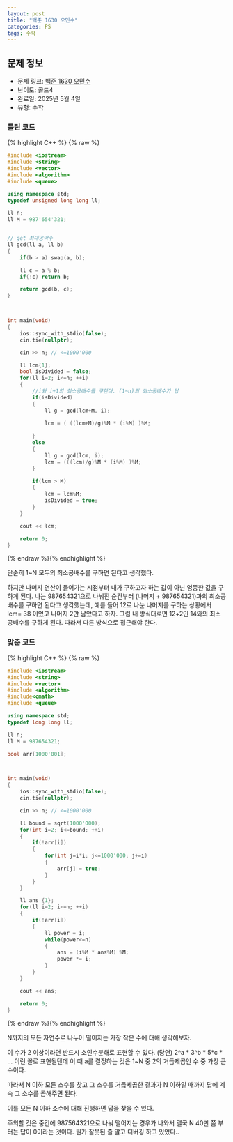 ```yaml
---
layout: post
title: "백준 1630 오민수"
categories: PS
tags: 수학
---
```


## 문제 정보
- 문제 링크: [백준 1630 오민수](https://www.acmicpc.net/problem/1630)
- 난이도: 골드4
- 완료일: 2025년 5월 4일
- 유형: 수학

### 틀린 코드

{% highlight C++ %} {% raw %}
```C++
#include <iostream>
#include <string>
#include <vector>
#include <algorithm>
#include <queue>

using namespace std;
typedef unsigned long long ll;

ll n;
ll M = 987'654'321;


// get 최대공약수
ll gcd(ll a, ll b)
{
    if(b > a) swap(a, b);

    ll c = a % b; 
    if(!c) return b;

    return gcd(b, c);
}



int main(void)
{
    ios::sync_with_stdio(false);
    cin.tie(nullptr);

    cin >> n; // <=1000'000

    ll lcm{1};
    bool isDivided = false; 
    for(ll i=2; i<=n; ++i)
    {
        //i와 i+1의 최소공배수를 구한다. (1~n)의 최소공배수가 답
        if(isDivided)
        {
            ll g = gcd(lcm+M, i);
            
            lcm = ( ((lcm+M)/g)%M * (i%M) )%M;

        }
        else
        {
            ll g = gcd(lcm, i);
            lcm = (((lcm)/g)%M * (i%M) )%M;
        }

        if(lcm > M)
        {
            lcm = lcm%M;
            isDivided = true;
        }
    }

    cout << lcm;

    return 0;
}
```
{% endraw %}{% endhighlight %}  


단순히 1~N 모두의 최소공배수를 구하면 된다고 생각했다.

하지만 나머지 연산이 들어가는 시점부터 내가 구하고자 하는 값이 아닌 엉뚱한 값을 구하게 된다.
나는 987654321으로 나눠진 순간부터 (나머지 + 987654321)과의 최소공배수를 구하면 된다고 생각했는데,
예를 들어 12로 나눈 나머지를 구하는 상황에서 lcm= 38 이었고 나머지 2만 남았다고 하자.
그럼 내 방식대로면 12+2인 14와의 최소공배수를 구하게 된다.  따라서 다른 방식으로 접근해야 한다.

### 맞춘 코드 

{% highlight C++ %} {% raw %}
```C++
#include <iostream>
#include <string>
#include <vector>
#include <algorithm>
#include<cmath>
#include <queue>

using namespace std;
typedef long long ll;

ll n;
ll M = 987654321;

bool arr[1000'001];



int main(void)
{
    ios::sync_with_stdio(false);
    cin.tie(nullptr);

    cin >> n; // <=1000'000

    ll bound = sqrt(1000'000);
    for(int i=2; i<=bound; ++i)
    {
        if(!arr[i])
        {
            for(int j=i*i; j<=1000'000; j+=i)
            {
                arr[j] = true;
            }
        }
    }

    ll ans {1};
    for(ll i=2; i<=n; ++i)
    {
        if(!arr[i])
        {
            ll power = i;
            while(power<=n)
            {
                ans = (i%M * ans%M) %M;
                power *= i;
            }
        }
    }

    cout << ans;

    return 0;
}
```
{% endraw %}{% endhighlight %}  

N까지의 모든 자연수로 나누어 떨어지는 가장 작은 수에 대해 생각해보자.

이 수가 2 이상이라면 반드시 소인수분해로 표현할 수 있다. (당연)
2^a * 3^b * 5*c * … 이런 꼴로 표현될텐데 
이 때 a를 결정하는 것은 1~N 중 2의 거듭제곱인 수 중 가장 큰 수이다. 

따라서 N 이하 모든 소수를 찾고
그 소수를 거듭제곱한 결과가 N 이하일 때까지 답에 계속 그 소수를 곱해주면 된다.

이를 모든 N 이하 소수에 대해 진행하면 답을 찾을 수 있다.

주의할 것은 중간에 987564321으로 나눠 떨어지는 경우가 나와서 결국 N 40만 쯤 부터는 답이 0이라는 것이다.
뭔가 잘못된 줄 알고 디버깅 하고 있었다..